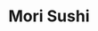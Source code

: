 ---
layout: place
title: "Mori Sushi"
permalink: /new-jersey/skillman/mori-sushi.html
stateAbbr: NJ
stateName: New Jersey
cityName: Skillman
seo:
  name: "Mori Sushi"
  type: Restaurant
  links: http://www.morisushinj.com/
description: "Mori Sushi serves delicious sushi in Skillman, New Jersey. Try fresh Japanese dishes for a great dining experience. Available for takeout, delivery, lunch, and dinner."
place_id: ChIJh7vrsCjmw4kRsTn65bjz9Bk
photos:
  - name: >-
      places/ChIJh7vrsCjmw4kRsTn65bjz9Bk/photos/AeeoHcLxgrbMrUfoNijaGl_j0ZZX5ZJCAp4U8YcIjItxdTiBYgCvDdDbSdvVxPCvTnMPtyfcGzW8G2FaxzOcvtgDzYrL4BEjbbDTFWxq6tjTmUh7MFMNYqY2RHCG0jqegm7YVI6p1Zg3UcwADKmNlgaT_anMmw7sLDmv0QN0Or5kG3a3yfruXgsFSViETwfJGrJizDyHGnShg2HF1Shk2Crjr1ieRSqQcG8tx-R2VWcY0siHl9pMrw0ty9hBbOYSTeyiK6gNjq_dHbH4il4zrMxe85peXc0BbchjcWXf27aZsKm9HWPbnge3v3KwyXwrw3yUC9q-C9c5wlJww0qv3K8CKuFc0nw0IRNQfD1jWAjEao39CcsZyk1bwHDVIHhWimc5uiiRn7BUXH-0-B9GMCnC5-a7kMUunhulAiPiBXXwclhSxA
    widthPx: 4032
    heightPx: 2268
    authorAttributions:
      - displayName: William Gibson
        uri: https://maps.google.com/maps/contrib/102499010390566071918
        photoUri: >-
          https://lh3.googleusercontent.com/a-/ALV-UjXjAic6rI-dQgdBtf3qCS9xbDQ8Sn-3tJmvbxBDxdfA2938AfM=s100-p-k-no-mo
    flagContentUri: >-
      https://www.google.com/local/imagery/report/?cb_client=maps_api_places.places_api&image_key=!1e10!2sCIHM0ogKEICAgIChuqTPDw&hl=en-US
    googleMapsUri: >-
      https://www.google.com/maps/place//data=!3m4!1e2!3m2!1sCIHM0ogKEICAgIChuqTPDw!2e10!4m2!3m1!1s0x89c3e628b0ebbb87:0x19f4f3b8e5fa39b1
  - name: >-
      places/ChIJh7vrsCjmw4kRsTn65bjz9Bk/photos/AeeoHcKRDl83wzTboT6K7RJvlzh61COM1QWa5wPEeTNaoRgKR4YP4RCnW8_FlZ3dDEorsrNeWWgoy5TiCeR5PirxeALk4GkWKEX7VHmflBurNVQSJl26qVR-XE2CfAXNZGphu5u0o_xDqMOyYiFP85TBM3WehFtfjwPv_f0wGMspULjVbIM0f65IJodHiA3a4tUISAzylGifn3jfmDDOuATjfjqLuyFx23UZF785vyPaHqhBkilF-UsWdNDwzazcZ4j512qs5T568lJ4o9NDyrRvsAo0mbwO_8XwnI-OxuFogsl4LQ
    widthPx: 1000
    heightPx: 750
    authorAttributions:
      - displayName: Mori Sushi
        uri: https://maps.google.com/maps/contrib/112172357467204139218
        photoUri: >-
          https://lh3.googleusercontent.com/a-/ALV-UjW9atHroauoWvqNQ0kuUkVZYJGOxakum6G7rKUljg21hk0m6jQ=s100-p-k-no-mo
    flagContentUri: >-
      https://www.google.com/local/imagery/report/?cb_client=maps_api_places.places_api&image_key=!1e10!2sAF1QipPwDeZpm-VdFqBf59x_ZNpC3DWS7If1q4J7i9dh&hl=en-US
    googleMapsUri: >-
      https://www.google.com/maps/place//data=!3m4!1e2!3m2!1sAF1QipPwDeZpm-VdFqBf59x_ZNpC3DWS7If1q4J7i9dh!2e10!4m2!3m1!1s0x89c3e628b0ebbb87:0x19f4f3b8e5fa39b1
  - name: >-
      places/ChIJh7vrsCjmw4kRsTn65bjz9Bk/photos/AeeoHcJbE8Xkcwr-XcFlP8FPQ275Qo5sN_i3kuXXiU04Vd5OEmr2GXo_oMDL9rch2DVt186bxx_pap2cd0l0UdgTSXqHy1IvwfaDPJKbXjzuUtVeVh01VHiH8Wrf8wMMCGI4tF44x1uEYfv42Zoi8zn0WvKSQEjfJBvqKpJNI6to-Fu3buxJTxLdieFFbuQTxCyz_bRzkfJWAAkFac5vjFyTq6NvcZf1GadJu-QFZj0s_i2cbpQ438aBpkm2EK6yNQNcx--xxw2S07KLeU4qXgZutWtme1oQUhsxN0mTMa0oR-sIdEPxpEpdr-TMB9lLd_GlU_Aaxe6XS7ZhHAuXUAMiSanPwz_fRiJ4ergJs6jVPYCOuUGdQETPhTwHw_tWrR5aavMsru10mFk1aURN4F9tABJCPD5MGhZPMEG7m-yNXg8SqJk
    widthPx: 3072
    heightPx: 4096
    authorAttributions:
      - displayName: Ben Jen
        uri: https://maps.google.com/maps/contrib/118193336153842176784
        photoUri: >-
          https://lh3.googleusercontent.com/a-/ALV-UjXupQj2eFoPFoDIMKY6bUaMyhFPOJA10ZZIRV16Ib_NLLotpo9S3A=s100-p-k-no-mo
    flagContentUri: >-
      https://www.google.com/local/imagery/report/?cb_client=maps_api_places.places_api&image_key=!1e10!2sCIHM0ogKEICAgIDLpv2SjAE&hl=en-US
    googleMapsUri: >-
      https://www.google.com/maps/place//data=!3m4!1e2!3m2!1sCIHM0ogKEICAgIDLpv2SjAE!2e10!4m2!3m1!1s0x89c3e628b0ebbb87:0x19f4f3b8e5fa39b1
  - name: >-
      places/ChIJh7vrsCjmw4kRsTn65bjz9Bk/photos/AeeoHcIMsHhfA1fV-7afwAOtLuX8AonP52xuDY_Jqpcv9VfSr-URzQRci24S2m6klRlSzS0hXv9oBplaxLWjjcjZ8-Tsv5Xe-Z_lFc8xnmPlfUXhGRXpMKU8qdY37Y3GX6vKjSYVjEx1VTzjabj4gPBCDge39zYseGc1mbh8jh74zmGej5r_AHQXGg7ZifsDsoK1e7ZYvLklMrK6ai_ReqnFYTsp8j0bLntA04CkfkCRbbcYEx9F0pxiLzv3cIqksE5IfV5U8LcqhHDg-_qjynRLOdCperFoDLvsGSDHAMeCVW0setIX0VqIzDq32iptZsm8HyYbphETe44JWCHuDWxsMzxpA8Yq_bYCGRc1CDynlaOrNTjSVWRvJatlMeHDCGkeO6pr5KCMadEo31-5C9RtakOpCyrOmzxpEqvkZCUM44wcl03N
    widthPx: 4096
    heightPx: 3072
    authorAttributions:
      - displayName: Ben Jen
        uri: https://maps.google.com/maps/contrib/118193336153842176784
        photoUri: >-
          https://lh3.googleusercontent.com/a-/ALV-UjXupQj2eFoPFoDIMKY6bUaMyhFPOJA10ZZIRV16Ib_NLLotpo9S3A=s100-p-k-no-mo
    flagContentUri: >-
      https://www.google.com/local/imagery/report/?cb_client=maps_api_places.places_api&image_key=!1e10!2sCIHM0ogKEICAgIDLpv280wE&hl=en-US
    googleMapsUri: >-
      https://www.google.com/maps/place//data=!3m4!1e2!3m2!1sCIHM0ogKEICAgIDLpv280wE!2e10!4m2!3m1!1s0x89c3e628b0ebbb87:0x19f4f3b8e5fa39b1
  - name: >-
      places/ChIJh7vrsCjmw4kRsTn65bjz9Bk/photos/AeeoHcJZ8QNmGxyyYKepInKGMNTV9yqz9Bmaec87eFsECGUrh8yvDeJ8aufHAEsRrSjVnYxq04OJgZG0_QmOV3nPNswnE6G7GUit6Mj0Pnc6OgSVvcwWfixsC-yLfDnqj1QXZfSgSQdbu2Y7clxKlskqUIL7lHKwgAp9C-9Evp1OaejGvSD-HlQXRAfrm1SKpWUw3a_GZ5utvuI3Vnl7NTRhzZ5q6nqPtOs0rwtz-1SNkEvldn88g8s-JIUHrUK60hXRf8-yLPFAFznaDs28VZq9EnJbvRDr0IykGHTe9dUX__OZuxbiySMS9CGqAkjJwvEYeznjyQCFHd9GgeeU7Vxw8nUndxWhAsIVUcTUUH-jWZxQ1XYe5qfs-dHVq-5N2jlv1AU6mOjjgopomgZrrRfTfZ6RMI16VlwzeH7RkXtMp3Z1pA_E
    widthPx: 3024
    heightPx: 4032
    authorAttributions:
      - displayName: Christy Xu
        uri: https://maps.google.com/maps/contrib/108568440009485882444
        photoUri: >-
          https://lh3.googleusercontent.com/a/ACg8ocIMEAn0Yb3qIqVgadCaNmUtmVK5456aePEt7VbzPl7q0KPX7OQ=s100-p-k-no-mo
    flagContentUri: >-
      https://www.google.com/local/imagery/report/?cb_client=maps_api_places.places_api&image_key=!1e10!2sCIHM0ogKEICAgIC59_Ww2gE&hl=en-US
    googleMapsUri: >-
      https://www.google.com/maps/place//data=!3m4!1e2!3m2!1sCIHM0ogKEICAgIC59_Ww2gE!2e10!4m2!3m1!1s0x89c3e628b0ebbb87:0x19f4f3b8e5fa39b1
  - name: >-
      places/ChIJh7vrsCjmw4kRsTn65bjz9Bk/photos/AeeoHcKIxGKKSucCAZ9pUTvkaj1PHzwq1zCwL_MnYHHpDc0FthkAoelMXam_oXdbcFxbQFAD0lJxpSBWdcfPhU2JV6zltrnepqNaVIuDCrPHSPQx8fQ3IzjbSnfOH68-hsxqP5opu3k_vhB2UjRz1hJrV7QpUzCQX5PCS19zFvHF5ivnnoqrXDhmH57JnBNhFOqzXFpTbZZHGjOYx7n887wYltAk7hAx7TX_lK1xjWCTjrAK7AaxcK2rvIB5Q0o-1MVEhx1RDHD1LyNRmJ7tzPk7qCLbEDdVg00A7Yj5UpuHuDeqna4_u2IYUdSrEhFjKRlMnKmN7eypSdv0dd9wnicily0XL72xui2D8zzKnE9dbG_hdDWoPj_3I_kJL3hzXXU2RrCu4Q-fvzD_4YKI9rhg-xLWEOYYo2PKO3NoKmxVoaJrgQ
    widthPx: 2268
    heightPx: 4032
    authorAttributions:
      - displayName: James R
        uri: https://maps.google.com/maps/contrib/106330259361775044722
        photoUri: >-
          https://lh3.googleusercontent.com/a-/ALV-UjX1WlpKzWRajjGP4l2n_bzOZefVvXVUZ-gKJNQzfnXFWLSi2CH-Ow=s100-p-k-no-mo
    flagContentUri: >-
      https://www.google.com/local/imagery/report/?cb_client=maps_api_places.places_api&image_key=!1e10!2sCIHM0ogKEICAgIC_0dSdFw&hl=en-US
    googleMapsUri: >-
      https://www.google.com/maps/place//data=!3m4!1e2!3m2!1sCIHM0ogKEICAgIC_0dSdFw!2e10!4m2!3m1!1s0x89c3e628b0ebbb87:0x19f4f3b8e5fa39b1
  - name: >-
      places/ChIJh7vrsCjmw4kRsTn65bjz9Bk/photos/AeeoHcIETyc6W3Vl6EWNF775WI4BigYqkjlrwe8u6caKQSmvGkHkG0NMe0twhmmzOaKrIekZ50mJF1u7T3ly2LsH3fAAINXlQAxK6lJUO1B0SRHmCyzSgkyC_VgfJE-ad-dB3vHar9cVcyFovdbkdfiw1i747DeBPq_m4FQQG4I3Ng3TCgwE5Bak1Zr4vZeRTaeCEKp8v5_POtfi3_yeKswsgKlYItgCCKsI4mZSipUBWiFfaK8IPbGCCALxxpqRJVYa4FgAHwMp9iKoTn1P9oVFI3kXv7yL37205IN5iuqA60zF3pO-dLlDF5-5nYdZZeBxSomzeZK0A1ei90_2hM0QchEZkGDCxMNBvUmm4HUsGHDj-PcF0tBsh6JqVgagyOePUZd0xHOQaHdwkmcq-h1FrdDkdbdHKYcloVh5GEWjj1A
    widthPx: 3024
    heightPx: 4032
    authorAttributions:
      - displayName: daniel ma
        uri: https://maps.google.com/maps/contrib/115287124007150115681
        photoUri: >-
          https://lh3.googleusercontent.com/a-/ALV-UjVbD_AH6z7GfoDg29Tv2n5ld_b2V6xCnk23q1VcD4lHi49SxJ_-Nw=s100-p-k-no-mo
    flagContentUri: >-
      https://www.google.com/local/imagery/report/?cb_client=maps_api_places.places_api&image_key=!1e10!2sCIHM0ogKEICAgICHj_iLbA&hl=en-US
    googleMapsUri: >-
      https://www.google.com/maps/place//data=!3m4!1e2!3m2!1sCIHM0ogKEICAgICHj_iLbA!2e10!4m2!3m1!1s0x89c3e628b0ebbb87:0x19f4f3b8e5fa39b1
  - name: >-
      places/ChIJh7vrsCjmw4kRsTn65bjz9Bk/photos/AeeoHcKXOAOZiK0RbKADhkGIn03oFyG9hcqDaW-84e3DKzqa-HEZxDBkbUkBiKnK3cwV_IpSxmju-uKg_j9h6udnGmrvNC6L6Yb6fQYZkN2vsvnIL4qs-k91-rIh6ac2I_pGWHb6YmUXfMQyTmQ9UawesrciZViSFyqfmqxgJFs-OdBCUIMIoUCWpY8tTwPMXvWQsFebFwDY10ZJTgebfVaWeHqJEqP1rugAL07XJh1iQ_BPK-uqdLiAO2v3rtss-EVgQZcfYfDnwIDhtzJt4Y-Zl-z_UpILCFS0hFKMeyudUpLLJMlvsmWvUGjtVYX2etEu9ffuVGLkZA7skq-rK9o82X3-lFwgN0Z6BSQAA1tduS8NYJLjqtgIUkV2dbhhzzHXYv8fqjU06r6hXJ9uOeX9oNJmR_5Zina6BkoKclNe8LhqoA
    widthPx: 4032
    heightPx: 3024
    authorAttributions:
      - displayName: Kyoko Bartley
        uri: https://maps.google.com/maps/contrib/106730420945161678348
        photoUri: >-
          https://lh3.googleusercontent.com/a/ACg8ocKshWkaOxIT1kWLUIEzYrNf24lhlO1oiOPPQwXpilPvEMCFuw=s100-p-k-no-mo
    flagContentUri: >-
      https://www.google.com/local/imagery/report/?cb_client=maps_api_places.places_api&image_key=!1e10!2sCIHM0ogKEICAgICEzeWMHQ&hl=en-US
    googleMapsUri: >-
      https://www.google.com/maps/place//data=!3m4!1e2!3m2!1sCIHM0ogKEICAgICEzeWMHQ!2e10!4m2!3m1!1s0x89c3e628b0ebbb87:0x19f4f3b8e5fa39b1
  - name: >-
      places/ChIJh7vrsCjmw4kRsTn65bjz9Bk/photos/AeeoHcJhHEU9MeWMLGw8xYlP7k7vuunQqHpLIidM7CotT8qIJHQh9IIwc8BvyuRpFrBisNIn-sxbrVijjVo747FTbIaVR5-Wa2MEGnVGVOTHhMNHmAOVH4YbS9KuOP4_xijTMgFHKlpH3n11y6qP7KX2peO3tKrccxYIKfBAg0OS2VsyLLEENBRYsR_WOTkjwTCEArKQk_FJRCG5C-NpCcJwUAV-CZ9jTar0xNKyahr-tVXhqcsAJHIi2oY32cGVJhBV-iZfQb9e1rqoLKMpAgDOCmRhWF9sjHqAXrf6j2ou1Hvx5Q
    widthPx: 3072
    heightPx: 2304
    authorAttributions:
      - displayName: Mori Sushi
        uri: https://maps.google.com/maps/contrib/112172357467204139218
        photoUri: >-
          https://lh3.googleusercontent.com/a-/ALV-UjW9atHroauoWvqNQ0kuUkVZYJGOxakum6G7rKUljg21hk0m6jQ=s100-p-k-no-mo
    flagContentUri: >-
      https://www.google.com/local/imagery/report/?cb_client=maps_api_places.places_api&image_key=!1e10!2sAF1QipPz4toUNB_zrehmPPr-t8NytVB0E2VtsQibFUCn&hl=en-US
    googleMapsUri: >-
      https://www.google.com/maps/place//data=!3m4!1e2!3m2!1sAF1QipPz4toUNB_zrehmPPr-t8NytVB0E2VtsQibFUCn!2e10!4m2!3m1!1s0x89c3e628b0ebbb87:0x19f4f3b8e5fa39b1
  - name: >-
      places/ChIJh7vrsCjmw4kRsTn65bjz9Bk/photos/AeeoHcL09bMQvDCJ6IqJkzifM0zgfipucQB74tQDNR8ECKpXDaTWeseYCL7IqbNN0nodzD0GBMYgTwRRnm03XtCJt-PimjnKG7_KYOSb0VOz_Tn1t7n2yeNxbr6WyXclp5RuOZA4KbjuHSbPV18M_ATLroY-0gRi3sWeoHo10xiBTGHkRK0WYaQ9ALElBHne6X8NibUncqYCuopTXkdWiLonj_3tpzgA_JcZdUeOm74YYvBv17wE5NQGVza-zymlr5HLEXKw3PNvS7AVma3IyeaWLXxXSedYVKTqbEhKQigmUtVzCw
    widthPx: 2592
    heightPx: 1936
    authorAttributions:
      - displayName: Mori Sushi
        uri: https://maps.google.com/maps/contrib/112172357467204139218
        photoUri: >-
          https://lh3.googleusercontent.com/a-/ALV-UjW9atHroauoWvqNQ0kuUkVZYJGOxakum6G7rKUljg21hk0m6jQ=s100-p-k-no-mo
    flagContentUri: >-
      https://www.google.com/local/imagery/report/?cb_client=maps_api_places.places_api&image_key=!1e10!2sAF1QipNvQhR0wtU3zApd16s952DCcFwHuN4zXk0Ze8ao&hl=en-US
    googleMapsUri: >-
      https://www.google.com/maps/place//data=!3m4!1e2!3m2!1sAF1QipNvQhR0wtU3zApd16s952DCcFwHuN4zXk0Ze8ao!2e10!4m2!3m1!1s0x89c3e628b0ebbb87:0x19f4f3b8e5fa39b1
address: 1378 US-206, Skillman, NJ 08558, USA
street: 1378 US-206
city: Skillman
state: NJ
zip: '08558'
country: USA
neighborhood: Skillman
latitude: '40.406684'
longitude: '-74.650751'
accessibility_options:
  wheelchairAccessibleParking: true
  wheelchairAccessibleEntrance: true
  wheelchairAccessibleRestroom: true
  wheelchairAccessibleSeating: true
business_status: OPERATIONAL
name: Mori Sushi
google_maps_links:
  directionsUri: >-
    https://www.google.com/maps/dir//''/data=!4m7!4m6!1m1!4e2!1m2!1m1!1s0x89c3e628b0ebbb87:0x19f4f3b8e5fa39b1!3e0
  placeUri: https://maps.google.com/?cid=1870387720723511729
  writeAReviewUri: >-
    https://www.google.com/maps/place//data=!4m3!3m2!1s0x89c3e628b0ebbb87:0x19f4f3b8e5fa39b1!12e1
  reviewsUri: >-
    https://www.google.com/maps/place//data=!4m4!3m3!1s0x89c3e628b0ebbb87:0x19f4f3b8e5fa39b1!9m1!1b1
  photosUri: >-
    https://www.google.com/maps/place//data=!4m3!3m2!1s0x89c3e628b0ebbb87:0x19f4f3b8e5fa39b1!10e5
primary_type: Sushi Restaurant
opening_hours:
  regular: null
  current: null
secondary_opening_hours:
  regular:
    weekdayDescriptions: null
    type: null
  current:
    weekdayDescriptions: null
    type: null
phone: (609) 683-2222
price_level: PRICE_LEVEL_MODERATE
price_range: $20 &ndash; $30
rating: '4.3'
rating_count: 0
website: http://www.morisushinj.com/
reviews:
  - name: >-
      places/ChIJh7vrsCjmw4kRsTn65bjz9Bk/reviews/ChZDSUhNMG9nS0VJQ0FnSUNfMGRTZFJ3EAE
    relativePublishTimeDescription: 2 months ago
    rating: 5
    text:
      text: >-
        Awesome sushi place. Weekend's they are very busy and we chose a
        Wednesday and it was an awesome experience. Good food, not too loud and
        a wonderful service. We were so impressed with the sushi roll platter I
        didn't take any pictures :-)
      languageCode: en
    originalText:
      text: >-
        Awesome sushi place. Weekend's they are very busy and we chose a
        Wednesday and it was an awesome experience. Good food, not too loud and
        a wonderful service. We were so impressed with the sushi roll platter I
        didn't take any pictures :-)
      languageCode: en
    authorAttribution:
      displayName: James R
      uri: https://www.google.com/maps/contrib/106330259361775044722/reviews
      photoUri: >-
        https://lh3.googleusercontent.com/a-/ALV-UjX1WlpKzWRajjGP4l2n_bzOZefVvXVUZ-gKJNQzfnXFWLSi2CH-Ow=s128-c0x00000000-cc-rp-mo-ba5
    publishTime: '2025-01-17T00:10:52.532003Z'
    flagContentUri: >-
      https://www.google.com/local/review/rap/report?postId=ChZDSUhNMG9nS0VJQ0FnSUNfMGRTZFJ3EAE&d=17924085&t=1
    googleMapsUri: >-
      https://www.google.com/maps/reviews/data=!4m6!14m5!1m4!2m3!1sChZDSUhNMG9nS0VJQ0FnSUNfMGRTZFJ3EAE!2m1!1s0x89c3e628b0ebbb87:0x19f4f3b8e5fa39b1
  - name: >-
      places/ChIJh7vrsCjmw4kRsTn65bjz9Bk/reviews/ChdDSUhNMG9nS0VJQ0FnTUNRM28zV2pBRRAB
    relativePublishTimeDescription: a month ago
    rating: 3
    text:
      text: >-
        Located in a small shopping plaza close to the Shoprite. Parking is
        convenient and overall, a great location. Upon walking in on a Saturday
        afternoon, we were seated right away and went with the unlimited sushi
        buffet.


        Price wise, it was quite affordable for $23.99/person. There was a great
        selection of appetizers, soup, upon, ramen, sushi, sashimi, and rolls.
        The rolls were average tasting but did have a different variety compared
        to other places. This is the first place that had a cooked salmon roll
        topped with raw salmon. Definitely a different taste which had different
        layers to it. The sashimi was sliced a bit too thick for our taste and
        we would of preferred it to cut much thinner.


        Service was great and our empty plates were removed promptly. Although
        this is based on the fact that it wasn't all that busy. Overall, just an
        average place for sushi but for the price, it's worth a try.
      languageCode: en
    originalText:
      text: >-
        Located in a small shopping plaza close to the Shoprite. Parking is
        convenient and overall, a great location. Upon walking in on a Saturday
        afternoon, we were seated right away and went with the unlimited sushi
        buffet.


        Price wise, it was quite affordable for $23.99/person. There was a great
        selection of appetizers, soup, upon, ramen, sushi, sashimi, and rolls.
        The rolls were average tasting but did have a different variety compared
        to other places. This is the first place that had a cooked salmon roll
        topped with raw salmon. Definitely a different taste which had different
        layers to it. The sashimi was sliced a bit too thick for our taste and
        we would of preferred it to cut much thinner.


        Service was great and our empty plates were removed promptly. Although
        this is based on the fact that it wasn't all that busy. Overall, just an
        average place for sushi but for the price, it's worth a try.
      languageCode: en
    authorAttribution:
      displayName: Karen K.
      uri: https://www.google.com/maps/contrib/105265476306972570576/reviews
      photoUri: >-
        https://lh3.googleusercontent.com/a-/ALV-UjXSDcESgP_wSHFBywc3gFo4wMn1KV-2MOiY1qbg2k12rvGaibY=s128-c0x00000000-cc-rp-mo-ba5
    publishTime: '2025-03-04T16:43:57.651377Z'
    flagContentUri: >-
      https://www.google.com/local/review/rap/report?postId=ChdDSUhNMG9nS0VJQ0FnTUNRM28zV2pBRRAB&d=17924085&t=1
    googleMapsUri: >-
      https://www.google.com/maps/reviews/data=!4m6!14m5!1m4!2m3!1sChdDSUhNMG9nS0VJQ0FnTUNRM28zV2pBRRAB!2m1!1s0x89c3e628b0ebbb87:0x19f4f3b8e5fa39b1
  - name: >-
      places/ChIJh7vrsCjmw4kRsTn65bjz9Bk/reviews/ChdDSUhNMG9nS0VJQ0FnSUNIal9pTHpBRRAB
    relativePublishTimeDescription: 7 months ago
    rating: 3
    text:
      text: >-
        i liked the sushi and tempuras but

        miso soups and udong were really bad, it smelled so bad that i cannot
        even dare to try. almost throw up in the udong.

        I mean, making udong and miso soups are just easiest thing in cooking,
        just add hot water into udong soy sauce or miso paste and few vegi, I
        dont understand that they fail on udong and soups like easy cooking food
        as miserable failure. i think restaurant made large portion of udong
        soup and miso soup long time ago and keep using it for many days. it
        justed smelled discusting. please replace your soups, i really like the
        sushi and all but this soups just ruined my whole day
      languageCode: en
    originalText:
      text: >-
        i liked the sushi and tempuras but

        miso soups and udong were really bad, it smelled so bad that i cannot
        even dare to try. almost throw up in the udong.

        I mean, making udong and miso soups are just easiest thing in cooking,
        just add hot water into udong soy sauce or miso paste and few vegi, I
        dont understand that they fail on udong and soups like easy cooking food
        as miserable failure. i think restaurant made large portion of udong
        soup and miso soup long time ago and keep using it for many days. it
        justed smelled discusting. please replace your soups, i really like the
        sushi and all but this soups just ruined my whole day
      languageCode: en
    authorAttribution:
      displayName: daniel ma
      uri: https://www.google.com/maps/contrib/115287124007150115681/reviews
      photoUri: >-
        https://lh3.googleusercontent.com/a-/ALV-UjVbD_AH6z7GfoDg29Tv2n5ld_b2V6xCnk23q1VcD4lHi49SxJ_-Nw=s128-c0x00000000-cc-rp-mo-ba4
    publishTime: '2024-09-10T06:20:48.298323Z'
    flagContentUri: >-
      https://www.google.com/local/review/rap/report?postId=ChdDSUhNMG9nS0VJQ0FnSUNIal9pTHpBRRAB&d=17924085&t=1
    googleMapsUri: >-
      https://www.google.com/maps/reviews/data=!4m6!14m5!1m4!2m3!1sChdDSUhNMG9nS0VJQ0FnSUNIal9pTHpBRRAB!2m1!1s0x89c3e628b0ebbb87:0x19f4f3b8e5fa39b1
  - name: >-
      places/ChIJh7vrsCjmw4kRsTn65bjz9Bk/reviews/ChZDSUhNMG9nS0VJQ0FnSURhMHNHY05nEAE
    relativePublishTimeDescription: 3 years ago
    rating: 3
    text:
      text: >-
        Average quality sushi. Came here for 'all-you-can-eat' lunch. You can
        choose dinner price for lunch as some dishes are only available for
        dinner option. Not sure if you can choose lunch option at dinner.
        Ordered through their app but additional orders would be with paper
        menus. White tuna and salmon sashimi were fresh and buttery. Red clams
        and mackerels and squid are good too. The rest is just so so, soup is
        all but water and soup paste, dragon roll has brownish mushy avocado,
        sushi plate material feels cheap. Staff is helpful though.
      languageCode: en
    originalText:
      text: >-
        Average quality sushi. Came here for 'all-you-can-eat' lunch. You can
        choose dinner price for lunch as some dishes are only available for
        dinner option. Not sure if you can choose lunch option at dinner.
        Ordered through their app but additional orders would be with paper
        menus. White tuna and salmon sashimi were fresh and buttery. Red clams
        and mackerels and squid are good too. The rest is just so so, soup is
        all but water and soup paste, dragon roll has brownish mushy avocado,
        sushi plate material feels cheap. Staff is helpful though.
      languageCode: en
    authorAttribution:
      displayName: Hoa Duong
      uri: https://www.google.com/maps/contrib/104499441359723484561/reviews
      photoUri: >-
        https://lh3.googleusercontent.com/a-/ALV-UjV7lZJRkGk_6SLO7WLaRZ_aenyr2dRHhpbYodI5lHkiP5UAzHF1dA=s128-c0x00000000-cc-rp-mo-ba5
    publishTime: '2021-08-17T23:53:38.509326Z'
    flagContentUri: >-
      https://www.google.com/local/review/rap/report?postId=ChZDSUhNMG9nS0VJQ0FnSURhMHNHY05nEAE&d=17924085&t=1
    googleMapsUri: >-
      https://www.google.com/maps/reviews/data=!4m6!14m5!1m4!2m3!1sChZDSUhNMG9nS0VJQ0FnSURhMHNHY05nEAE!2m1!1s0x89c3e628b0ebbb87:0x19f4f3b8e5fa39b1
  - name: >-
      places/ChIJh7vrsCjmw4kRsTn65bjz9Bk/reviews/ChZDSUhNMG9nS0VJQ0FnSURnc1p6ZmVREAE
    relativePublishTimeDescription: 2 months ago
    rating: 5
    text:
      text: >-
        Have eaten there for since it open. Great service. Great food. The
        Sashimi is fresh, it can be. I eat there at least 2 to 3 times per
        month. I have been eating Japanese sushi since 1981. A couple blocks
        from time Square New York City.  That was becomes a trendy fashion.
      languageCode: en
    originalText:
      text: >-
        Have eaten there for since it open. Great service. Great food. The
        Sashimi is fresh, it can be. I eat there at least 2 to 3 times per
        month. I have been eating Japanese sushi since 1981. A couple blocks
        from time Square New York City.  That was becomes a trendy fashion.
      languageCode: en
    authorAttribution:
      displayName: Janfon Lee
      uri: https://www.google.com/maps/contrib/111614363752741902626/reviews
      photoUri: >-
        https://lh3.googleusercontent.com/a-/ALV-UjU1AmyDaAeJS_6JJNHx_EQNfyz0FOKC9oxn-wck6NLOiBgBm7pU=s128-c0x00000000-cc-rp-mo-ba4
    publishTime: '2025-01-28T09:49:03.546414Z'
    flagContentUri: >-
      https://www.google.com/local/review/rap/report?postId=ChZDSUhNMG9nS0VJQ0FnSURnc1p6ZmVREAE&d=17924085&t=1
    googleMapsUri: >-
      https://www.google.com/maps/reviews/data=!4m6!14m5!1m4!2m3!1sChZDSUhNMG9nS0VJQ0FnSURnc1p6ZmVREAE!2m1!1s0x89c3e628b0ebbb87:0x19f4f3b8e5fa39b1
parking_options:
  freeParkingLot: true
  freeStreetParking: true
payment_options:
  acceptsCreditCards: true
  acceptsDebitCards: true
  acceptsCashOnly: false
  acceptsNfc: true
allow_dogs: null
curbside_pickup: true
delivery: true
dine_in: true
good_for_children: true
good_for_groups: true
good_for_sports: false
live_music: false
menu_for_children: true
outdoor_seating: false
reservable: true
restroom: true
serves_beer: false
serves_breakfast: false
serves_brunch: false
serves_cocktails: false
serves_coffee: null
serves_dinner: true
serves_dessert: true
serves_lunch: true
serves_vegetarian_food: true
serves_wine: false
takeout: true
update_category: essentials
summary: null

---